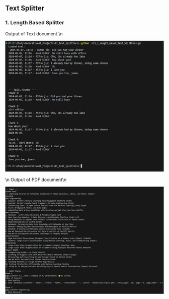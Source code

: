 ## Text Splitter

### 1. Length Based Splitter

Output of  Text document \n

![alt text](image.png)

\n Output of  PDF document\n

![alt text](image-1.png)